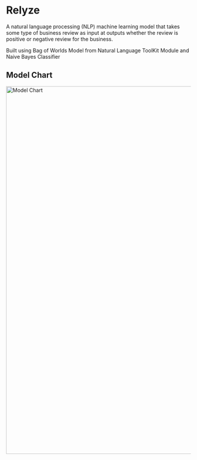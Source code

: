 # Relyze

A natural language processing (NLP) machine learning model that takes some type of business review as input at outputs whether the review is positive or negative review for the business.

Built using Bag of Worlds Model from Natural Language ToolKit Module and Naive Bayes Classifier

## Model Chart
<img src="https://github.com/GavinWon/Relyze/blob/master/realyzescreen.png" alt="Model Chart" width=1000>

